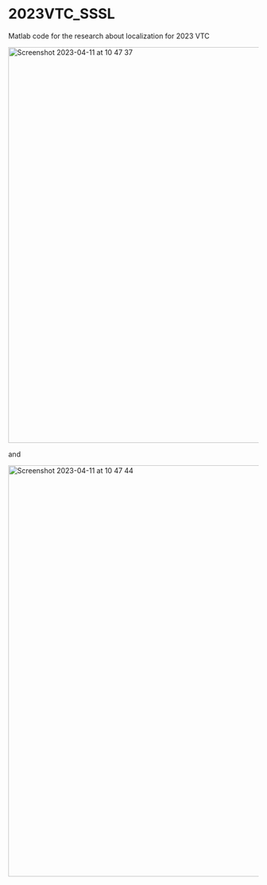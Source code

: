 # 2023VTC_SSSL
Matlab code for the research about localization for 2023 VTC

<img width="795" alt="Screenshot 2023-04-11 at 10 47 37" src="https://user-images.githubusercontent.com/105303435/231200651-37e606ae-8302-492f-8b4b-ee10d472628b.png">

and

<img width="826" alt="Screenshot 2023-04-11 at 10 47 44" src="https://user-images.githubusercontent.com/105303435/231200674-28daa6df-b9dd-4c8d-a9f8-ad3b8e40402d.png">
